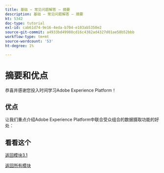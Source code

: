 ```yaml
---
title: 基础 — 常见问题解答 — 摘要
description: 基础 — 常见问题解答 — 摘要
kt: 5342
doc-type: tutorial
exl-id: cab61d74-9e16-4eda-b704-e103ab5350e2
source-git-commit: a4933bd49988cd16c4382ad4327d01ae58b52bbb
workflow-type: tm+mt
source-wordcount: '53'
ht-degree: 1%

---
```


# 摘要和优点

恭喜并感谢您投入时间学习Adobe Experience Platform！

## 优点

让我们重点介绍Adobe Experience Platform中联合受众组合的数据摄取功能的好处：



## 看看这个


[返回模块3.1](./fac.md)

[返回所有模块](../../../overview.md)
